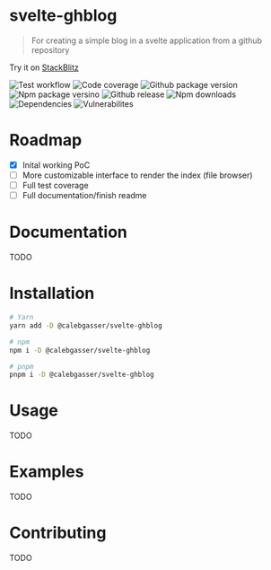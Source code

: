 # svelte-ghblog

> For creating a simple blog in a svelte application from a github repository

Try it on [StackBlitz](https://stackblitz.com/edit/svelte-ghblog?file=README.md)

![Test workflow](https://img.shields.io/github/workflow/status/calebgasser/svelte-ghblog/Node%20CI?style=for-the-badge)
![Code coverage](https://img.shields.io/codecov/c/github/calebgasser/svelte-ghblog?style=for-the-badge)
![Github package version](https://img.shields.io/github/package-json/v/calebgasser/svelte-ghblog?label=Github%20Package%20Version&style=for-the-badge)
![Npm package versino](https://img.shields.io/npm/v/@calebgasser/svelte-ghblog?label=npm%20package%20version&style=for-the-badge)
![Github release](https://img.shields.io/github/v/release/calebgasser/svelte-ghblog?style=for-the-badge)
![Npm downloads](https://img.shields.io/npm/dm/svelte-ghblog?style=for-the-badge)
![Dependencies](https://img.shields.io/librariesio/release/npm/svelte-ghblog?style=for-the-badge)
![Vulnerabilites](https://img.shields.io/snyk/vulnerabilities/npm/@calebgasser/svelte-ghblog?style=for-the-badge)

# Roadmap

- [X] Inital working PoC
- [ ] More customizable interface to render the index (file browser)
- [ ] Full test coverage 
- [ ] Full documentation/finish readme

# Documentation

TODO

# Installation

```bash
# Yarn
yarn add -D @calebgasser/svelte-ghblog

# npm
npm i -D @calebgasser/svelte-ghblog

# pnpm
pnpm i -D @calebgasser/svelte-ghblog
```

# Usage

TODO

# Examples

TODO

# Contributing

TODO
